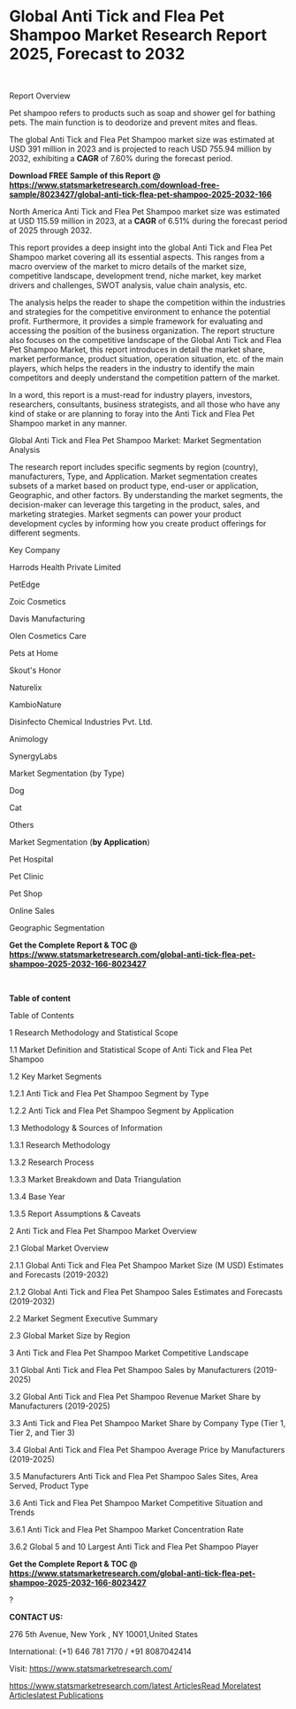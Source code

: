 <h1>Global Anti Tick and Flea Pet Shampoo Market Research Report 2025, Forecast to 2032</h1><br/><p>Report Overview</p>
 
 
 
 <p>Pet shampoo refers to products such as soap and shower gel for bathing pets. The main function is to deodorize and prevent mites and fleas.</p>
 
 
 
 <p>The global Anti Tick and Flea Pet Shampoo market size was estimated at USD 391 million in 2023 and is projected to reach USD 755.94 million by 2032, exhibiting a <strong>CAGR</strong> of 7.60% during the forecast period.</p>
 
 
 
 <p><strong>Download FREE Sample of this Report @ <a href="https://www.statsmarketresearch.com/download-free-sample/8023427/global-anti-tick-flea-pet-shampoo-2025-2032-166">https://www.statsmarketresearch.com/download-free-sample/8023427/global-anti-tick-flea-pet-shampoo-2025-2032-166</a></strong></p>
 
 
 
 <p>North America Anti Tick and Flea Pet Shampoo market size was estimated at USD 115.59 million in 2023, at a <strong>CAGR</strong> of 6.51% during the forecast period of 2025 through 2032.</p>
 
 
 
 <p>This report provides a deep insight into the global Anti Tick and Flea Pet Shampoo market covering all its essential aspects. This ranges from a macro overview of the market to micro details of the market size, competitive landscape, development trend, niche market, key market drivers and challenges, SWOT analysis, value chain analysis, etc.</p>
 
 
 
 <p>The analysis helps the reader to shape the competition within the industries and strategies for the competitive environment to enhance the potential profit. Furthermore, it provides a simple framework for evaluating and accessing the position of the business organization. The report structure also focuses on the competitive landscape of the Global Anti Tick and Flea Pet Shampoo Market, this report introduces in detail the market share, market performance, product situation, operation situation, etc. of the main players, which helps the readers in the industry to identify the main competitors and deeply understand the competition pattern of the market.</p>
 
 
 
 <p>In a word, this report is a must-read for industry players, investors, researchers, consultants, business strategists, and all those who have any kind of stake or are planning to foray into the Anti Tick and Flea Pet Shampoo market in any manner.</p>
 
 
 
 <p>Global Anti Tick and Flea Pet Shampoo Market: Market Segmentation Analysis</p>
 
 
 
 <p>The research report includes specific segments by region (country), manufacturers, Type, and Application. Market segmentation creates subsets of a market based on product type, end-user or application, Geographic, and other factors. By understanding the market segments, the decision-maker can leverage this targeting in the product, sales, and marketing strategies. Market segments can power your product development cycles by informing how you create product offerings for different segments.</p>
 
 
 
 <p>Key Company</p>
 
 
 
 <p>Harrods Health Private Limited</p>
 
 
 
 <p>PetEdge</p>
 
 
 
 <p>Zoic Cosmetics</p>
 
 
 
 <p>Davis Manufacturing</p>
 
 
 
 <p>Olen Cosmetics Care</p>
 
 
 
 <p>Pets at Home</p>
 
 
 
 <p>Skout&#39;s Honor</p>
 
 
 
 <p>Naturelix</p>
 
 
 
 <p>KambioNature</p>
 
 
 
 <p>Disinfecto Chemical Industries Pvt. Ltd.</p>
 
 
 
 <p>Animology</p>
 
 
 
 <p>SynergyLabs</p>
 
 
 
 <p>Market Segmentation (by Type)</p>
 
 
 
 <p>Dog</p>
 
 
 
 <p>Cat</p>
 
 
 
 <p>Others</p>
 
 
 
 <p>Market Segmentation (<strong>by Application</strong>)</p>
 
 
 
 <p>Pet Hospital</p>
 
 
 
 <p>Pet Clinic</p>
 
 
 
 <p>Pet Shop</p>
 
 
 
 <p>Online Sales</p>
 
 
 
 <p>Geographic Segmentation</p>
 
 
 
 <div><b>Get the Complete Report & TOC @ <a href="https://www.statsmarketresearch.com/global-anti-tick-flea-pet-shampoo-2025-2032-166-8023427">https://www.statsmarketresearch.com/global-anti-tick-flea-pet-shampoo-2025-2032-166-8023427</a></b></div>
 
 
 
 <p><br />
 
 <b>Table of content</b></p>
 
 
 
 <p>Table of Contents<br />
 
 1 Research Methodology and Statistical Scope<br />
 
 1.1 Market Definition and Statistical Scope of Anti Tick and Flea Pet Shampoo<br />
 
 1.2 Key Market Segments<br />
 
 1.2.1 Anti Tick and Flea Pet Shampoo Segment by Type<br />
 
 1.2.2 Anti Tick and Flea Pet Shampoo Segment by Application<br />
 
 1.3 Methodology & Sources of Information<br />
 
 1.3.1 Research Methodology<br />
 
 1.3.2 Research Process<br />
 
 1.3.3 Market Breakdown and Data Triangulation<br />
 
 1.3.4 Base Year<br />
 
 1.3.5 Report Assumptions & Caveats<br />
 
 2 Anti Tick and Flea Pet Shampoo Market Overview<br />
 
 2.1 Global Market Overview<br />
 
 2.1.1 Global Anti Tick and Flea Pet Shampoo Market Size (M USD) Estimates and Forecasts (2019-2032)<br />
 
 2.1.2 Global Anti Tick and Flea Pet Shampoo Sales Estimates and Forecasts (2019-2032)<br />
 
 2.2 Market Segment Executive Summary<br />
 
 2.3 Global Market Size by Region<br />
 
 3 Anti Tick and Flea Pet Shampoo Market Competitive Landscape<br />
 
 3.1 Global Anti Tick and Flea Pet Shampoo Sales by Manufacturers (2019-2025)<br />
 
 3.2 Global Anti Tick and Flea Pet Shampoo Revenue Market Share by Manufacturers (2019-2025)<br />
 
 3.3 Anti Tick and Flea Pet Shampoo Market Share by Company Type (Tier 1, Tier 2, and Tier 3)<br />
 
 3.4 Global Anti Tick and Flea Pet Shampoo Average Price by Manufacturers (2019-2025)<br />
 
 3.5 Manufacturers Anti Tick and Flea Pet Shampoo Sales Sites, Area Served, Product Type<br />
 
 3.6 Anti Tick and Flea Pet Shampoo Market Competitive Situation and Trends<br />
 
 3.6.1 Anti Tick and Flea Pet Shampoo Market Concentration Rate<br />
 
 3.6.2 Global 5 and 10 Largest Anti Tick and Flea Pet Shampoo Player</p>
 
 
 
 <div><b>Get the Complete Report & TOC @ <a href="https://www.statsmarketresearch.com/global-anti-tick-flea-pet-shampoo-2025-2032-166-8023427">https://www.statsmarketresearch.com/global-anti-tick-flea-pet-shampoo-2025-2032-166-8023427</a></b></div>
 
 
 
 <p>? </p>
 
 
 
 <p><b>CONTACT US:</b><br />
 
 276 5th Avenue, New York , NY 10001,United States<br />
 
 International: (+1) 646 781 7170 / +91 8087042414<br />
 
 Visit: <a href="https://www.statsmarketresearch.com/">https://www.statsmarketresearch.com/</a><br />
 
 <a href="https://gyeongbokgung.com">https://www.statsmarketresearch.com/</a><a href="https://hallyeomaritime.com">latest Articles</a><a href="https://jingwansa.com">Read More</a><a href="https://nguoiviet.jp/">latest Articles</a><a href="https://www.intelmarketresearch.com/">latest Publications</a></p>